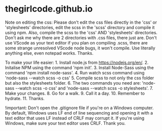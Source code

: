 # thegirlcode.github.io

Note on editing the css: Please don't edit the css files directly in the 'css' or 'stylesheets' directories, edit the scss in the 'scss' directory and compile it using npm. Also, compile the scss to the 'css' AND 'stylesheets'
directories. Don't ask me why there are 2 directories with .css files, there just are. Don't use VScode as your text editor if you plan on compiling .scss, there are some strange unresolved VScode node bugs, it won't compile. Use literally anything else, even notepad works. Thanks.

To make your life easier: 1. Install node.js from https://nodejs.org/en/.
                          2. Initalise NPM using the command 'npm init'.
                          3. Install Node-Sass using the command 'npm install node-sass'.
                          4. Run watch scss command using 'node-sass --watch scss -o css'
                          5. Compile scss to not only the css folder but also the stylesheets folder.
                          6. The two commands you need are: 'node-sass --watch scss -o css' and 'node-sass --watch scss -o stylesheets'.
                          7. Make your changes.
                          8. Go for a walk.
                          9. Call it a day.
                          10. Remember to hydrate.
                          11. Thanks.

!important: Don't open the .gitignore file if you're on a Windows computer. By default, Windows uses LF end of line
sequencing and opening it with a text editor that uses LF instead of CRLF may corrupt it. If you're using Windows, make sure your text editor uses CRLF. Thank you.
